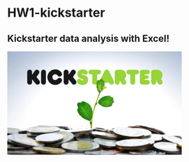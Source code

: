 # HW1-kickstarter

## Kickstarter data analysis with Excel!


<img src="./kickstarter.png" width="400">